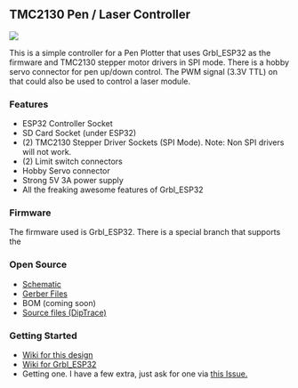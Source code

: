 ## TMC2130 Pen / Laser Controller

![](http://www.buildlog.net/blog/wp-content/uploads/2019/05/tmc2130_plot1.jpg)

This is a simple controller for a Pen Plotter that uses Grbl_ESP32 as the firmware and TMC2130 stepper motor drivers in SPI mode. There is a hobby servo connector for pen up/down control. The PWM signal (3.3V TTL) on that could also be used to control a laser module.

### Features

- ESP32 Controller Socket
- SD Card Socket (under ESP32)
- (2) TMC2130 Stepper Driver Sockets (SPI Mode). Note: Non SPI drivers will not work.
- (2) Limit switch connectors
- Hobby Servo connector
- Strong 5V 3A power supply
- All the freaking awesome features of Grbl_ESP32

### Firmware

The firmware used is Grbl_ESP32. There is a special branch that supports the 

### Open Source

- [Schematic](https://github.com/bdring/Grbl_ESP32_TMC2130_Plotter_Controller/blob/master/docs/schematic_v1.pdf)
- [Gerber Files](https://github.com/bdring/Grbl_ESP32_TMC2130_Plotter_Controller/tree/master/gerbers)
- BOM (coming soon)
- [Source files (DipTrace)](https://github.com/bdring/Grbl_ESP32_TMC2130_Plotter_Controller/tree/master/source)

### Getting Started

- [Wiki for this design](https://github.com/bdring/Grbl_ESP32_TMC2130_Plotter_Controller/wiki)
- [Wiki for Grbl_ESP32](https://github.com/bdring/Grbl_Esp32/wiki)
- Getting one. I have a few extra, just ask for one via [this Issue.](https://github.com/bdring/Grbl_ESP32_TMC2130_Plotter_Controller/issues/1) 
